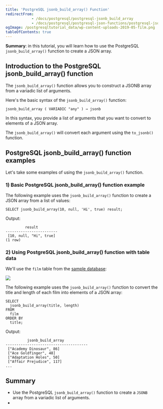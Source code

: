 ```yaml
---
title: 'PostgreSQL jsonb_build_array() Function'
redirectFrom:
            - /docs/postgresql/postgresql-jsonb_build_array 
            - /docs/postgresql/postgresql-json-functions/postgresql-jsonb_build_array/
ogImage: /postgresqltutorial_data/wp-content-uploads-2019-05-film.png
tableOfContents: true
---
```


**Summary**: in this tutorial, you will learn how to use the PostgreSQL `jsonb_build_array()` function to create a JSON array.



## Introduction to the PostgreSQL jsonb_build_array() function



The `jsonb_build_array()` function allows you to construct a JSONB array from a variadic list of arguments.



Here's the basic syntax of the `jsonb_build_array()` function:



```
jsonb_build_array ( VARIADIC "any" ) → jsonb
```



In this syntax, you provide a list of arguments that you want to convert to elements of a JSON array.



The `jsonb_build_array()` will convert each argument using the `to_jsonb()` function.



## PostgreSQL jsonb_build_array() function examples



Let's take some examples of using the `jsonb_build_array()` function.



### 1) Basic PostgreSQL jsonb_build_array() function example



The following example uses the `jsonb_build_array()` function to create a JSON array from a list of values:



```
SELECT jsonb_build_array(10, null, 'Hi', true) result;
```



Output:



```
         result
------------------------
 [10, null, "Hi", true]
(1 row)
```



### 2) Using PostgreSQL jsonb_build_array() function with table data



We'll use the `film` table from the [sample database](https://www.postgresqltutorial.com/postgresql-getting-started/postgresql-sample-database/):



![](/postgresqltutorial_data/wp-content-uploads-2019-05-film.png)



The following example uses the `jsonb_build_array()` function to convert the title and length of each film into elements of a JSON array:



```
SELECT
  jsonb_build_array(title, length)
FROM
  film
ORDER BY
  title;
```



Output:



```
          jsonb_build_array
--------------------------------------
 ["Academy Dinosaur", 86]
 ["Ace Goldfinger", 48]
 ["Adaptation Holes", 50]
 ["Affair Prejudice", 117]
...
```



## Summary



- Use the PostgreSQL `jsonb_build_array()` function to create a `JSONB` array from a variadic list of arguments.
- 
